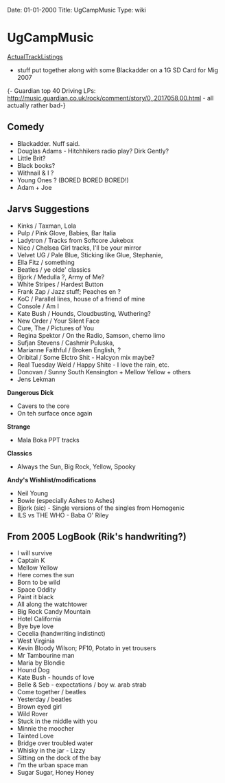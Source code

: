 Date: 01-01-2000
Title: UgCampMusic
Type: wiki


UgCampMusic 
===========





[ActualTrackListings](ActualTrackListings)
- stuff put together along with some Blackadder on a 1G SD Card for Mig
2007

{- Guardian top 40 Driving LPs:
<http://music.guardian.co.uk/rock/comment/story/0,,2017058,00.html> -
all actually rather bad-}





Comedy
------

-   Blackadder. Nuff said.
-   Douglas Adams - Hitchhikers radio play? Dirk Gently?
-   Little Brit?
-   Black books?
-   Withnail & I ?
-   Young Ones ? (BORED BORED BORED!)
-   Adam + Joe





Jarvs Suggestions
-----------------

-   Kinks / Taxman, Lola
-   Pulp / Pink Glove, Babies, Bar Italia
-   Ladytron / Tracks from Softcore Jukebox
-   Nico / Chelsea Girl tracks, I'll be your mirror
-   Velvet UG / Pale Blue, Sticking like Glue, Stephanie,
-   Ella Fitz / something
-   Beatles / ye olde' classics
-   Bjork / Medulla ?, Army of Me?
-   White Stripes / Hardest Button
-   Frank Zap / Jazz stuff; Peaches en ?
-   KoC / Parallel lines, house of a friend of mine
-   Console / Am I
-   Kate Bush / Hounds, Cloudbusting, Wuthering?
-   New Order / Your Silent Face
-   Cure, The / Pictures of You
-   Regina Spektor / On the Radio, Samson, chemo limo
-   Sufjan Stevens / Cashmir Puluska,
-   Marianne Faithful / Broken English, ?
-   Oribital / Some Elctro Shit - Halcyon mix maybe?
-   Real Tuesday Weld / Happy Shite - I love the rain, etc.
-   Donovan / Sunny South Kensington + Mellow Yellow + others
-   Jens Lekman

**Dangerous Dick**

-   Cavers to the core
-   On teh surface once again

**Strange**

-   Mala Boka PPT tracks

**Classics**

-   Always the Sun, Big Rock, Yellow, Spooky

**Andy's Wishlist/modifications**

-   Neil Young
-   Bowie (especially Ashes to Ashes)
-   Bjork (sic) - Single versions of the singles from Homogenic
-   ILS vs THE WHO - Baba O' Riley





From 2005 LogBook (Rik's handwriting?)
--------------------------------------

-   I will survive
-   Captain K
-   Mellow Yellow
-   Here comes the sun
-   Born to be wild
-   Space Oddity
-   Paint it black
-   All along the watchtower
-   Big Rock Candy Mountain
-   Hotel California
-   Bye bye love
-   Cecelia (handwriting indistinct)
-   West Virginia
-   Kevin Bloody Wilson; PF10, Potato in yet trousers
-   Mr Tambourine man
-   Maria by Blondie
-   Hound Dog
-   Kate Bush - hounds of love
-   Belle & Seb - expectations / boy w. arab strab
-   Come together / beatles
-   Yesterday / beatles
-   Brown eyed girl
-   Wild Rover
-   Stuck in the middle with you
-   Minnie the moocher
-   Tainted Love
-   Bridge over troubled water
-   Whisky in the jar - Lizzy
-   Sitting on the dock of the bay
-   I'm the urban space man
-   Sugar Sugar, Honey Honey







